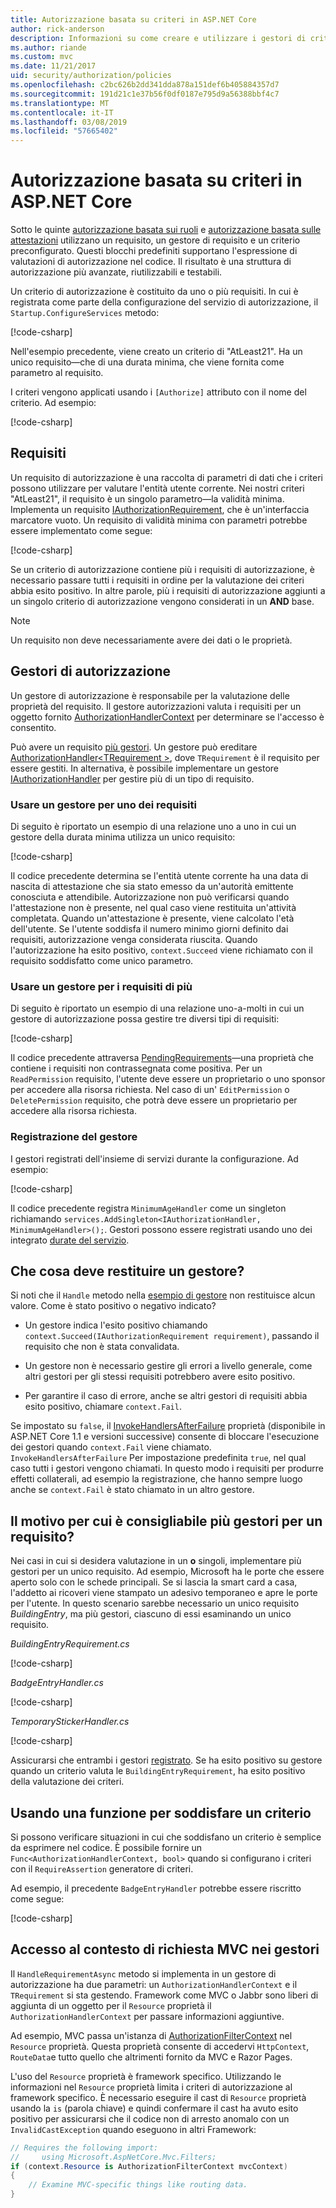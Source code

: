 ```yaml
---
title: Autorizzazione basata su criteri in ASP.NET Core
author: rick-anderson
description: Informazioni su come creare e utilizzare i gestori di criteri di autorizzazione per l'applicazione dei requisiti di autorizzazione in un'app ASP.NET Core.
ms.author: riande
ms.custom: mvc
ms.date: 11/21/2017
uid: security/authorization/policies
ms.openlocfilehash: c2bc626b2dd341dda878a151def6b405884357d7
ms.sourcegitcommit: 191d21c1e37b56f0df0187e795d9a56388bbf4c7
ms.translationtype: MT
ms.contentlocale: it-IT
ms.lasthandoff: 03/08/2019
ms.locfileid: "57665402"
---
```

# <a name="policy-based-authorization-in-aspnet-core"></a>Autorizzazione basata su criteri in ASP.NET Core

Sotto le quinte [autorizzazione basata sui ruoli](xref:security/authorization/roles) e [autorizzazione basata sulle attestazioni](xref:security/authorization/claims) utilizzano un requisito, un gestore di requisito e un criterio preconfigurato. Questi blocchi predefiniti supportano l'espressione di valutazioni di autorizzazione nel codice. Il risultato è una struttura di autorizzazione più avanzate, riutilizzabili e testabili.

Un criterio di autorizzazione è costituito da uno o più requisiti. In cui è registrata come parte della configurazione del servizio di autorizzazione, il `Startup.ConfigureServices` metodo:

[!code-csharp[](policies/samples/PoliciesAuthApp1/Startup.cs?range=40-41,50-55,63,72)]

Nell'esempio precedente, viene creato un criterio di "AtLeast21". Ha un unico requisito&mdash;che di una durata minima, che viene fornita come parametro al requisito.

I criteri vengono applicati usando i `[Authorize]` attributo con il nome del criterio. Ad esempio:

[!code-csharp[](policies/samples/PoliciesAuthApp1/Controllers/AlcoholPurchaseController.cs?name=snippet_AlcoholPurchaseControllerClass&highlight=4)]

## <a name="requirements"></a>Requisiti

Un requisito di autorizzazione è una raccolta di parametri di dati che i criteri possono utilizzare per valutare l'entità utente corrente. Nei nostri criteri "AtLeast21", il requisito è un singolo parametro&mdash;la validità minima. Implementa un requisito [IAuthorizationRequirement](/dotnet/api/microsoft.aspnetcore.authorization.iauthorizationrequirement), che è un'interfaccia marcatore vuoto. Un requisito di validità minima con parametri potrebbe essere implementato come segue:

[!code-csharp[](policies/samples/PoliciesAuthApp1/Services/Requirements/MinimumAgeRequirement.cs?name=snippet_MinimumAgeRequirementClass)]

Se un criterio di autorizzazione contiene più i requisiti di autorizzazione, è necessario passare tutti i requisiti in ordine per la valutazione dei criteri abbia esito positivo. In altre parole, più i requisiti di autorizzazione aggiunti a un singolo criterio di autorizzazione vengono considerati in un **AND** base.

> [!NOTE]
> Un requisito non deve necessariamente avere dei dati o le proprietà.

<a name="security-authorization-policies-based-authorization-handler"></a>

## <a name="authorization-handlers"></a>Gestori di autorizzazione

Un gestore di autorizzazione è responsabile per la valutazione delle proprietà del requisito. Il gestore autorizzazioni valuta i requisiti per un oggetto fornito [AuthorizationHandlerContext](/dotnet/api/microsoft.aspnetcore.authorization.authorizationhandlercontext) per determinare se l'accesso è consentito.

Può avere un requisito [più gestori](#security-authorization-policies-based-multiple-handlers). Un gestore può ereditare [AuthorizationHandler\<TRequirement >](/dotnet/api/microsoft.aspnetcore.authorization.authorizationhandler-1), dove `TRequirement` è il requisito per essere gestiti. In alternativa, è possibile implementare un gestore [IAuthorizationHandler](/dotnet/api/microsoft.aspnetcore.authorization.iauthorizationhandler) per gestire più di un tipo di requisito.

### <a name="use-a-handler-for-one-requirement"></a>Usare un gestore per uno dei requisiti

<a name="security-authorization-handler-example"></a>

Di seguito è riportato un esempio di una relazione uno a uno in cui un gestore della durata minima utilizza un unico requisito:

[!code-csharp[](policies/samples/PoliciesAuthApp1/Services/Handlers/MinimumAgeHandler.cs?name=snippet_MinimumAgeHandlerClass)]

Il codice precedente determina se l'entità utente corrente ha una data di nascita di attestazione che sia stato emesso da un'autorità emittente conosciuta e attendibile. Autorizzazione non può verificarsi quando l'attestazione non è presente, nel qual caso viene restituita un'attività completata. Quando un'attestazione è presente, viene calcolato l'età dell'utente. Se l'utente soddisfa il numero minimo giorni definito dai requisiti, autorizzazione venga considerata riuscita. Quando l'autorizzazione ha esito positivo, `context.Succeed` viene richiamato con il requisito soddisfatto come unico parametro.

### <a name="use-a-handler-for-multiple-requirements"></a>Usare un gestore per i requisiti di più

Di seguito è riportato un esempio di una relazione uno-a-molti in cui un gestore di autorizzazione possa gestire tre diversi tipi di requisiti:

[!code-csharp[](policies/samples/PoliciesAuthApp1/Services/Handlers/PermissionHandler.cs?name=snippet_PermissionHandlerClass)]

Il codice precedente attraversa [PendingRequirements](/dotnet/api/microsoft.aspnetcore.authorization.authorizationhandlercontext.pendingrequirements#Microsoft_AspNetCore_Authorization_AuthorizationHandlerContext_PendingRequirements)&mdash;una proprietà che contiene i requisiti non contrassegnata come positiva. Per un `ReadPermission` requisito, l'utente deve essere un proprietario o uno sponsor per accedere alla risorsa richiesta. Nel caso di un' `EditPermission` o `DeletePermission` requisito, che potrà deve essere un proprietario per accedere alla risorsa richiesta.

<a name="security-authorization-policies-based-handler-registration"></a>

### <a name="handler-registration"></a>Registrazione del gestore

I gestori registrati dell'insieme di servizi durante la configurazione. Ad esempio:

[!code-csharp[](policies/samples/PoliciesAuthApp1/Startup.cs?range=40-41,50-55,63-65,72)]

Il codice precedente registra `MinimumAgeHandler` come un singleton richiamando `services.AddSingleton<IAuthorizationHandler, MinimumAgeHandler>();`. Gestori possono essere registrati usando uno dei integrato [durate del servizio](xref:fundamentals/dependency-injection#service-lifetimes).

## <a name="what-should-a-handler-return"></a>Che cosa deve restituire un gestore?

Si noti che il `Handle` metodo nella [esempio di gestore](#security-authorization-handler-example) non restituisce alcun valore. Come è stato positivo o negativo indicato?

* Un gestore indica l'esito positivo chiamando `context.Succeed(IAuthorizationRequirement requirement)`, passando il requisito che non è stata convalidata.

* Un gestore non è necessario gestire gli errori a livello generale, come altri gestori per gli stessi requisiti potrebbero avere esito positivo.

* Per garantire il caso di errore, anche se altri gestori di requisiti abbia esito positivo, chiamare `context.Fail`.

Se impostato su `false`, il [InvokeHandlersAfterFailure](/dotnet/api/microsoft.aspnetcore.authorization.authorizationoptions.invokehandlersafterfailure#Microsoft_AspNetCore_Authorization_AuthorizationOptions_InvokeHandlersAfterFailure) proprietà (disponibile in ASP.NET Core 1.1 e versioni successive) consente di bloccare l'esecuzione dei gestori quando `context.Fail` viene chiamato. `InvokeHandlersAfterFailure` Per impostazione predefinita `true`, nel qual caso tutti i gestori vengono chiamati. In questo modo i requisiti per produrre effetti collaterali, ad esempio la registrazione, che hanno sempre luogo anche se `context.Fail` è stato chiamato in un altro gestore.

<a name="security-authorization-policies-based-multiple-handlers"></a>

## <a name="why-would-i-want-multiple-handlers-for-a-requirement"></a>Il motivo per cui è consigliabile più gestori per un requisito?

Nei casi in cui si desidera valutazione in un **o** singoli, implementare più gestori per un unico requisito. Ad esempio, Microsoft ha le porte che essere aperto solo con le schede principali. Se si lascia la smart card a casa, l'addetto ai ricoveri viene stampato un adesivo temporaneo e apre le porte per l'utente. In questo scenario sarebbe necessario un unico requisito *BuildingEntry*, ma più gestori, ciascuno di essi esaminando un unico requisito.

*BuildingEntryRequirement.cs*

[!code-csharp[](policies/samples/PoliciesAuthApp1/Services/Requirements/BuildingEntryRequirement.cs?name=snippet_BuildingEntryRequirementClass)]

*BadgeEntryHandler.cs*

[!code-csharp[](policies/samples/PoliciesAuthApp1/Services/Handlers/BadgeEntryHandler.cs?name=snippet_BadgeEntryHandlerClass)]

*TemporaryStickerHandler.cs*

[!code-csharp[](policies/samples/PoliciesAuthApp1/Services/Handlers/TemporaryStickerHandler.cs?name=snippet_TemporaryStickerHandlerClass)]

Assicurarsi che entrambi i gestori [registrato](xref:security/authorization/policies#security-authorization-policies-based-handler-registration). Se ha esito positivo su gestore quando un criterio valuta le `BuildingEntryRequirement`, ha esito positivo della valutazione dei criteri.

## <a name="using-a-func-to-fulfill-a-policy"></a>Usando una funzione per soddisfare un criterio

Si possono verificare situazioni in cui che soddisfano un criterio è semplice da esprimere nel codice. È possibile fornire un `Func<AuthorizationHandlerContext, bool>` quando si configurano i criteri con il `RequireAssertion` generatore di criteri.

Ad esempio, il precedente `BadgeEntryHandler` potrebbe essere riscritto come segue:

[!code-csharp[](policies/samples/PoliciesAuthApp1/Startup.cs?range=52-53,57-63)]

## <a name="accessing-mvc-request-context-in-handlers"></a>Accesso al contesto di richiesta MVC nei gestori

Il `HandleRequirementAsync` metodo si implementa in un gestore di autorizzazione ha due parametri: un `AuthorizationHandlerContext` e il `TRequirement` si sta gestendo. Framework come MVC o Jabbr sono liberi di aggiunta di un oggetto per il `Resource` proprietà il `AuthorizationHandlerContext` per passare informazioni aggiuntive.

Ad esempio, MVC passa un'istanza di [AuthorizationFilterContext](/dotnet/api/?term=AuthorizationFilterContext) nel `Resource` proprietà. Questa proprietà consente di accedervi `HttpContext`, `RouteData`e tutto quello che altrimenti fornito da MVC e Razor Pages.

L'uso del `Resource` proprietà è framework specifico. Utilizzando le informazioni nel `Resource` proprietà limita i criteri di autorizzazione al framework specifico. È necessario eseguire il cast di `Resource` proprietà usando la `is` (parola chiave) e quindi confermare il cast ha avuto esito positivo per assicurarsi che il codice non di arresto anomalo con un `InvalidCastException` quando eseguono in altri Framework:

```csharp
// Requires the following import:
//     using Microsoft.AspNetCore.Mvc.Filters;
if (context.Resource is AuthorizationFilterContext mvcContext)
{
    // Examine MVC-specific things like routing data.
}
```

